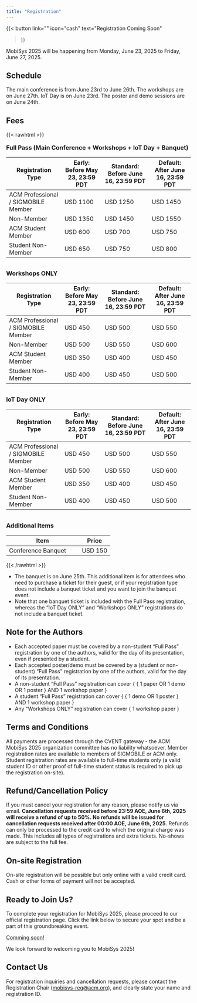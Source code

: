 ```yaml
---
title: "Registration"
---
```


{{< button
    link="" 
    icon="cash"
    text="Registration Coming Soon"
>}}

MobiSys 2025 will be happening from Monday, June 23, 2025 to Friday, June 27, 2025.

## Schedule

The main conference is from June 23rd to June 26th. The workshops are on June 27th. IoT Day is on June 23rd. The poster and demo sessions are on June 24th.

## Fees

{{< rawhtml >}}

<h3 style="margin-top: 1em; margin-bottom: 0.25em">Full Pass (Main Conference + Workshops + IoT Day + Banquet)</h3>
<table class="styled-table styled-table-striped">
  <thead>
    <tr>
      <th style="width: 30%;">Registration Type</th>
      <th>Early: <br>
        Before May 23, 23:59 PDT
      </th>
      <th>Standard: <br>
        Before June 16, 23:59 PDT
      </th>
      <th>Default: <br>
        After June 16, 23:59 PDT
      </th>
    </tr>
  </thead>
  <tbody>
    <tr>
      <td>ACM Professional / SIGMOBILE Member</td>
      <td>USD 1100</td>
      <td>USD 1250</td>
      <td>USD 1450</td>
    </tr>
    <tr>
      <td>Non-Member</td>
      <td>USD 1350</td>
      <td>USD 1450</td>
      <td>USD 1550</td>
    </tr>
    <tr>
      <td>ACM Student Member</td>
      <td>USD 600</td>
      <td>USD 700</td>
      <td>USD 750</td>
    </tr>
    <tr>
      <td>Student Non-Member</td>
      <td>USD 650</td>
      <td>USD 750</td>
      <td>USD 800</td>
    </tr>
  </tbody>
</table>

<h3 style="margin-top: 2em; margin-bottom: 0.25em">Workshops ONLY</h3>
<table class="styled-table styled-table-striped">
  <thead>
    <tr>
      <th style="width: 30%;">Registration Type</th>
      <th>Early: <br>
        Before May 23, 23:59 PDT
      </th>
      <th>Standard: <br>
        Before June 16, 23:59 PDT
      </th>
      <th>Default: <br>
        After June 16, 23:59 PDT
      </th>
    </tr>
  </thead>
  <tbody>
    <tr>
      <td>ACM Professional / SIGMOBILE Member</td>
      <td>USD 450</td>
      <td>USD 500</td>
      <td>USD 550</td>
    </tr>
    <tr>
      <td>Non-Member</td>
      <td>USD 500</td>
      <td>USD 550</td>
      <td>USD 600</td>
    </tr>
    <tr>
      <td>ACM Student Member</td>
      <td>USD 350</td>
      <td>USD 400</td>
      <td>USD 450</td>
    </tr>
    <tr>
      <td>Student Non-Member</td>
        <td>USD 400</td>
        <td>USD 450</td>
        <td>USD 500</td>
    </tr>
  </tbody>
</table>

<h3 style="margin-top: 2em; margin-bottom: 0.25em">IoT Day ONLY</h3>
<table class="styled-table styled-table-striped">
  <thead>
    <tr>
      <th style="width: 30%;">Registration Type</th>
      <th>Early: <br>
        Before May 23, 23:59 PDT
      </th>
      <th>Standard: <br>
        Before June 16, 23:59 PDT
      </th>
      <th>Default: <br>
        After June 16, 23:59 PDT
      </th>
    </tr>
  </thead>
  <tbody>
    <tr>
      <td>ACM Professional / SIGMOBILE Member</td>
      <td>USD 450</td>
      <td>USD 500</td>
      <td>USD 550</td>
    </tr>
    <tr>
      <td>Non-Member</td>
      <td>USD 500</td>
      <td>USD 550</td>
      <td>USD 600</td>
    </tr>
    <tr>
      <td>ACM Student Member</td>
      <td>USD 350</td>
      <td>USD 400</td>
      <td>USD 450</td>
    </tr>
    <tr>
      <td>Student Non-Member</td>
        <td>USD 400</td>
        <td>USD 450</td>
        <td>USD 500</td>
    </tr>
  </tbody>
</table>

<h3 style="margin-top: 2em; margin-bottom: 0.25em">Additional Items</h3>
<table class="styled-table styled-table-striped">
  <thead>
    <tr>
      <th style="width: 70%;">Item</th>
      <th>Price</th>
    </tr>
  </thead>
  <tbody>
    <tr>
      <td>Conference Banquet</td>
      <td>USD 150</td>
    </tr>
  </tbody>
</table>

{{< /rawhtml >}}

- The banquet is on June 25th. This additional item is for attendees who need to purchase a ticket for their guest, or if your registration type does not include a banquet ticket and you want to join the banquet event.
- Note that one banquet ticket is included with the Full Pass registration, whereas the “IoT Day ONLY” and “Workshops ONLY” registrations do not include a banquet ticket.

## Note for the Authors

- Each accepted paper must be covered by a non-student “Full Pass” registration by one of the authors, valid for the day of its presentation, even if presented by a student.
- Each accepted poster/demo must be covered by a (student or non-student) “Full Pass” registration by one of the authors, valid for the day of its presentation.
- A non-student “Full Pass” registration can cover { { 1 paper OR 1 demo OR 1 poster } AND 1 workshop paper }
- A student “Full Pass” registration can cover { { 1 demo OR 1 poster } AND 1 workshop paper }
- Any “Workshops ONLY” registration can cover { 1 workshop paper }

## Terms and Conditions

All payments are processed through the CVENT gateway - the ACM MobiSys 2025 organization committee has no liability whatsoever. Member registration rates are available to members of SIGMOBILE or ACM only. Student registration rates are available to full-time students only (a valid student ID or other proof of full-time student status is required to pick up the registration on-site).

## Refund/Cancellation Policy

If you must cancel your registration for any reason, please notify us via email. **Cancellation requests received before 23:59 AOE, June 6th, 2025 will receive a refund of up to 50%. No refunds will be issued for cancellation requests received after 00:00 AOE, June 6th, 2025.** Refunds can only be processed to the credit card to which the original charge was made. This includes all types of registrations and extra tickets. No-shows are subject to the full fee.

## On-site Registration

On-site registration will be possible but only online with a valid credit card. Cash or other forms of payment will not be accepted.

## Ready to Join Us?

To complete your registration for MobiSys 2025, please proceed to our official registration page. Click the link below to secure your spot and be a part of this groundbreaking event.

[Comming soon!](#)

We look forward to welcoming you to MobiSys 2025!

## Contact Us

For registration inquiries and cancellation requests, please contact the Registration Chair (mobisys-reg@acm.org), and clearly state your name and registration ID.
